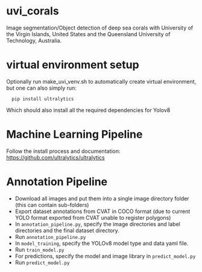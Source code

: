 # uvi_corals
Image segmentation/Object detection of deep sea corals with University of the Virgin Islands, United States and the Queensland University of Technology, Australia.

# virtual environment setup
Optionally run make_uvi_venv.sh to automatically create virtual environment, but one can also simply run:

      pip install ultralytics
      
Which should also install all the required dependencies for Yolov8

# Machine Learning Pipeline
Follow the install process and documentation:
https://github.com/ultralytics/ultralytics

# Annotation Pipeline
- Download all images and put them into a single image directory folder (this can contain sub-folders)
- Export dataset annotations from CVAT in COCO format (due to current YOLO format exported from CVAT unable to register polygons)
- In `annotation_pipeline.py`, specify the image directories and label directories and the final dataset directory.
- Run `annotation_pipeline.py`
- In `model_training`, specify the YOLOv8 model type and data yaml file.
- Run `train_model.py`
- For predictions, specify the model and image library in `predict_model.py`
- Run `predict_model.py`
